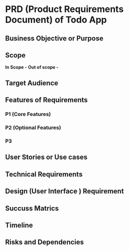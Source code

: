 # PRD (Product Requirements Document) of Todo App

## Business Objective or Purpose

## Scope
**In Scope -** 
**Out of scope -** 

## Target Audience

## Features of Requirements
### P1 (Core Features)

### P2 (Optional Features)

### P3

## User Stories or Use cases

## Technical Requirements

## Design (User Interface ) Requirement

## Succuss Matrics

## Timeline

## Risks and Dependencies


